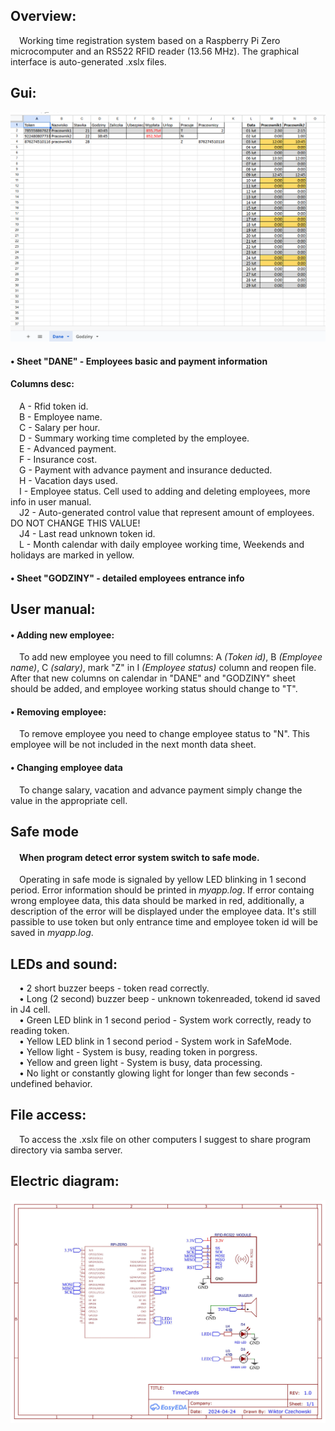<h2>Overview: <br /></h2>
&emsp;Working time registration system based on a Raspberry Pi Zero microcomputer and an RS522 RFID reader (13.56 MHz). The graphical interface is auto-generated .xslx files.

<h2>Gui:</h2>

![](img/GraphicInterface.png)

<h4> • Sheet "DANE" - Employees basic and payment information <br /></h4>
    <h4>Columns desc: </h4>
    &emsp;A - Rfid token id. <br />
    &emsp;B - Employee name. <br />
    &emsp;C - Salary per hour. <br />
    &emsp;D - Summary working time completed by the employee. <br />
    &emsp;E - Advanced payment. <br />
    &emsp;F - Insurance cost. <br />
    &emsp;G - Payment with advance payment and insurance deducted. <br />
    &emsp;H - Vacation days used. <br />
    &emsp;I - Employee status. Cell used to adding and deleting employees, more info in user manual. <br />
    &emsp;J2 - Auto-generated control value that represent amount of employees. DO NOT CHANGE THIS VALUE! <br />
    &emsp;J4 - Last read unknown token id. <br />
    &emsp;L - Month calendar with daily employee working time, Weekends and holidays are marked in yellow. <br />
    
<h4> • Sheet "GODZINY" - detailed employees entrance info</h4>
  
<h2>User manual:</h2>

<h4> • Adding new employee:<br /></h4>
&emsp;To add new employee you need to fill columns: A <i>(Token id)</i>, B <i>(Employee name)</i>, C <i>(salary)</i>, mark "Z" in I <i>(Employee status)</i> column and reopen file. After that new columns on calendar in "DANE" and "GODZINY" sheet should be added, and employee working status should change to "T".

<h4> • Removing employee:<br /></h4>
&emsp;To remove employee you need to change employee status to "N". This employee will be not included in the next month data sheet.

<h4> • Changing employee data<br /></h4>
&emsp;To change salary, vacation and advance payment simply change the value in the appropriate cell.

<h2>Safe mode<br /></h2>
<h4>&emsp;When program detect error system switch to safe mode.<br /></h4>
&emsp;Operating in safe mode is signaled by yellow LED blinking in 1 second period. Error information should be printed in <i>myapp.log</i>. If error containg wrong employee data, this data should be marked in red, additionally, a description of the error will be displayed under the employee data. It's still passible to use token but only entrance time and employee token id will be saved in <i>myapp.log</i>.

<h2>LEDs and sound:</h2>
&emsp;• 2 short buzzer beeps - token read correctly.<br/>
&emsp;• Long (2 second) buzzer beep - unknown tokenreaded, tokend id saved in J4 cell.<br/>
&emsp;• Green LED blink in 1 second period - System work correctly, ready to reading token.<br/>
&emsp;• Yellow LED blink in 1 second period - System work in SafeMode.<br/>
&emsp;• Yellow light - System is busy, reading token in porgress.<br/>
&emsp;• Yellow and green light - System is busy, data processing.<br/>
&emsp;• No light or constantly glowing light for longer than few seconds - undefined behavior.

<h2>File access:</h2>
&emsp;To access the .xslx file on other computers I suggest to share program directory via samba server.

<h2>Electric diagram:</h2>

![](img/TimeCardsDiagram.jpg)
